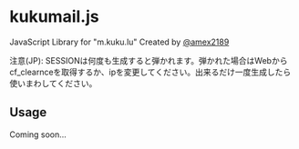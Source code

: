 # kukumail.js

JavaScript Library for "m.kuku.lu"
Created by [@amex2189](https://twitter.com/amex2189)

注意(JP): SESSIONは何度も生成すると弾かれます。弾かれた場合はWebからcf_clearnceを取得するか、ipを変更してください。出来るだけ一度生成したら使いまわしてください。

## Usage
Coming soon...